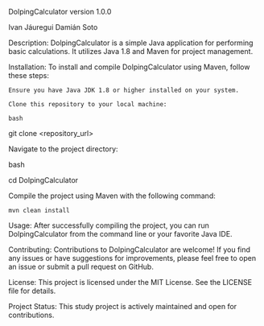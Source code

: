 DolpingCalculator
version 1.0.0

Ivan Jáuregui
Damián Soto

Description:
DolpingCalculator is a simple Java application for performing basic calculations. It utilizes Java 1.8 and Maven for project management.

Installation:
To install and compile DolpingCalculator using Maven, follow these steps:

    Ensure you have Java JDK 1.8 or higher installed on your system.

    Clone this repository to your local machine:

    bash

git clone <repository_url>

Navigate to the project directory:

bash

cd DolpingCalculator

Compile the project using Maven with the following command:

    mvn clean install

Usage:
After successfully compiling the project, you can run DolpingCalculator from the command line or your favorite Java IDE.

Contributing:
Contributions to DolpingCalculator are welcome! If you find any issues or have suggestions for improvements, please feel free to open an issue or submit a pull request on GitHub.

License:
This project is licensed under the MIT License. See the LICENSE file for details.


Project Status:
This study project is actively maintained and open for contributions.